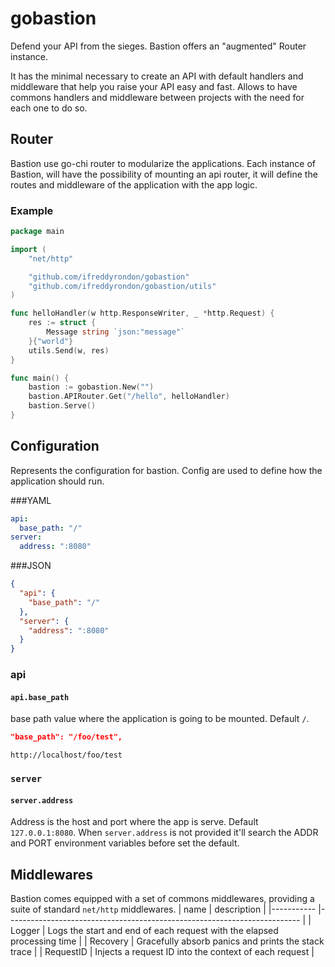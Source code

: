 # gobastion

Defend your API from the sieges. Bastion offers an "augmented" Router instance.

It has the minimal necessary to create an API with default handlers and middleware that help you raise your API easy and fast.
Allows to have commons handlers and middleware between projects with the need for each one to do so.

## Router
Bastion use go-chi router to modularize the applications. Each instance of Bastion, will have the possibility
of mounting an api router, it will define the routes and middleware of the application with the app logic.

### Example

```go
package main

import (
	"net/http"

	"github.com/ifreddyrondon/gobastion"
	"github.com/ifreddyrondon/gobastion/utils"
)

func helloHandler(w http.ResponseWriter, _ *http.Request) {
	res := struct {
		Message string `json:"message"`
	}{"world"}
	utils.Send(w, res)
}

func main() {
	bastion := gobastion.New("")
	bastion.APIRouter.Get("/hello", helloHandler)
	bastion.Serve()
}
```

## Configuration
Represents the configuration for bastion. Config are used to define how the application should run.

###YAML
```yaml
api:
  base_path: "/"
server:
  address: ":8080"

```
###JSON
```json
{
  "api": {
    "base_path": "/"
  },
  "server": {
    "address": ":8080"
  }
}
```

### api
#### `api.base_path`
base path value where the application is going to be mounted. Default `/`.

```json
"base_path": "/foo/test",
```

```
http://localhost/foo/test
```

### `server`
#### `server.address`
Address is the host and port where the app is serve. Default `127.0.0.1:8080`.
When `server.address` is not provided it'll search the ADDR and PORT environment variables 
before set the default.

## Middlewares

Bastion comes equipped with a set of commons middlewares, providing a suite of standard
`net/http` middlewares.
| name      	| description                                                             	|
|-----------	|-------------------------------------------------------------------------	|
| Logger    	| Logs the start and end of each request with the elapsed processing time 	|
| Recovery   	| Gracefully absorb panics and prints the stack trace                     	|
| RequestID 	| Injects a request ID into the context of each request                   	|
